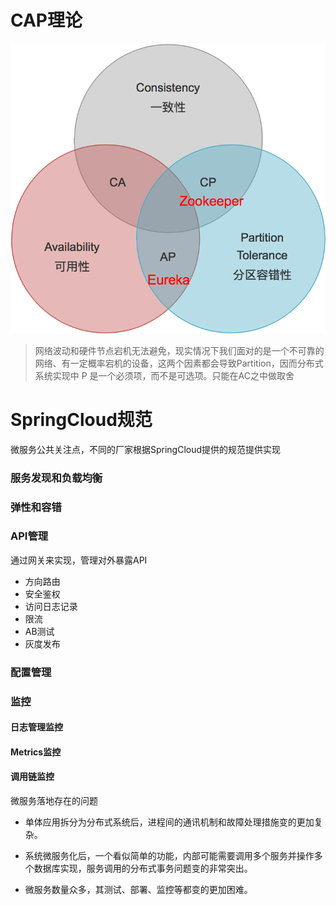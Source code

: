 # CAP理论

![img](assets/8458706-81e438f55974b153.png)

> 网络波动和硬件节点宕机无法避免，现实情况下我们面对的是一个不可靠的网络、有一定概率宕机的设备，这两个因素都会导致Partition，因而分布式系统实现中 P 是一个必须项，而不是可选项。只能在AC之中做取舍



# SpringCloud规范

微服务公共关注点，不同的厂家根据SpringCloud提供的规范提供实现

### 服务发现和负载均衡



### 弹性和容错



### API管理

通过网关来实现，管理对外暴露API

- 方向路由
- 安全鉴权
- 访问日志记录
- 限流
- AB测试
- 灰度发布

### 配置管理

### 监控

#### 日志管理监控

#### Metrics监控

#### 调用链监控





微服务落地存在的问题

- 单体应用拆分为分布式系统后，进程间的通讯机制和故障处理措施变的更加复杂。

- 系统微服务化后，一个看似简单的功能，内部可能需要调用多个服务并操作多个数据库实现，服务调用的分布式事务问题变的非常突出。

- 微服务数量众多，其测试、部署、监控等都变的更加困难。

